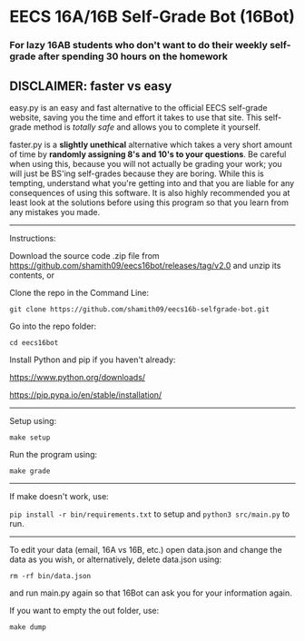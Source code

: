 # EECS 16A/16B Self-Grade Bot (16Bot)

### For lazy 16AB students who don't want to do their weekly self-grade after spending 30 hours on the homework

## DISCLAIMER: faster vs easy

easy.py is an easy and fast alternative to the official EECS self-grade website, saving you the time and effort it takes to use that site. This self-grade method is _totally safe_ and allows you to complete it yourself.

faster.py is a __slightly unethical__ alternative which takes a very short amount of time by __randomly assigning 8's and 10's to your questions__. Be careful when using this, because you will not actually be grading your work; you will just be BS'ing self-grades because they are boring. While this is tempting, understand what you're getting into and that you are liable for any consequences of using this software. It is also highly recommended you at least look at the solutions before using this program so that you learn from any mistakes you made.

---------
Instructions:

Download the source code .zip file from https://github.com/shamith09/eecs16bot/releases/tag/v2.0 and unzip its contents, or

Clone the repo in the Command Line:

`git clone https://github.com/shamith09/eecs16b-selfgrade-bot.git`

Go into the repo folder:

`cd eecs16bot`

Install Python and pip if you haven't already:

https://www.python.org/downloads/

https://pip.pypa.io/en/stable/installation/

---------
Setup using:

`make setup`

Run the program using:

`make grade`

---------
If make doesn't work, use:

`pip install -r bin/requirements.txt` to setup and
`python3 src/main.py` to run.

---------
To edit your data (email, 16A vs 16B, etc.) open data.json and change the data as you wish, or alternatively, delete data.json using:

`rm -rf bin/data.json`

and run main.py again so that 16Bot can ask you for your information again.

If you want to empty the out folder, use:

`make dump`